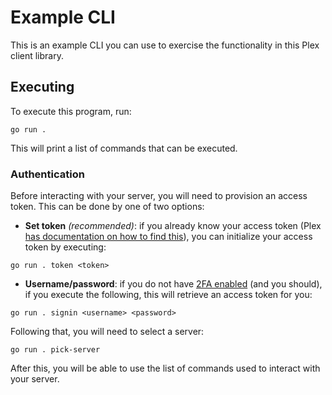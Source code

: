 # Example CLI

This is an example CLI you can use to exercise the functionality in this Plex client library.

## Executing

To execute this program, run:

```
go run .
```

This will print a list of commands that can be executed.

### Authentication

Before interacting with your server, you will need to provision an access token. This can be done by one of two options:

* **Set token** *(recommended)*: if you already know your access token (Plex [has documentation on how to find this](https://support.plex.tv/articles/204059436-finding-an-authentication-token-x-plex-token/)), you can initialize your access token by executing:

```
go run . token <token>
```

* **Username/password**: if you do not have [2FA enabled](https://support.plex.tv/articles/two-factor-authentication/) (and you should), if you execute the following, this will retrieve an access token for you:

```
go run . signin <username> <password>
```

Following that, you will need to select a server:

```
go run . pick-server
```

After this, you will be able to use the list of commands used to interact with your server.
